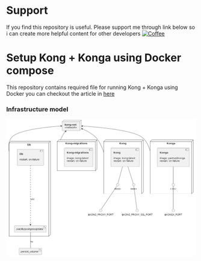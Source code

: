 # Support
If you find this repository is useful. Please support me through link below so i can create more helpful content for other developers
[![Coffee](https://badgen.net/badge/Buy%20Me/A%20Coffee/purple?icon=kofi)](https://www.buymeacoffee.com/vousmeevoyez)

# Setup Kong + Konga using Docker compose
This repository contains required file for running Kong + Konga using Docker
you can checkout the article in [here](https://dev.to/vousmeevoyez/setup-kong-konga-part-2-dan)


### Infrastructure model

![Infrastructure model](.infragenie/infrastructure_model.png)
